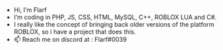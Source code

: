 - Hi, I’m Flarf
- I’m coding in PHP, JS, CSS, HTML, MySQL, C++, ROBLOX LUA and C#.
- I really like the concept of bringing back older versions of the platform ROBLOX, so i have a project that does this.
- 📫 Reach me on discord at : Flarf#0039



